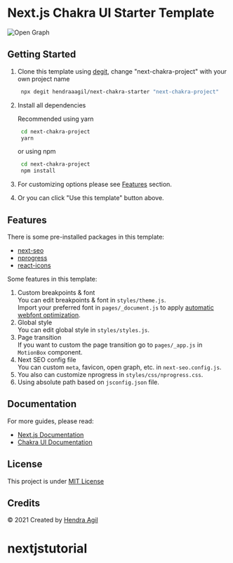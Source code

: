 # Next.js Chakra UI Starter Template

![Open Graph](https://og-image.vercel.app/**Next.js%20Chakra**%20Starter.png?theme=light&md=1&fontSize=125px&images=https%3A%2F%2Fassets.vercel.com%2Fimage%2Fupload%2Ffront%2Fassets%2Fdesign%2Fnextjs-black-logo.svg&images=https%3A%2F%2Fraw.githubusercontent.com%2Fchakra-ui%2Fchakra-ui%2Fbf775929a6d73a3aa69e44d5d38542449871475c%2Flogo%2Flogomark-colored.svg)

## Getting Started

1. Clone this template using [degit](https://github.com/Rich-Harris/degit), change "next-chakra-project" with your own project name <br />

   ```bash
    npx degit hendraaagil/next-chakra-starter "next-chakra-project"
   ```

2. Install all dependencies <br />

   Recommended using yarn

   ```bash
    cd next-chakra-project
    yarn
   ```

   or using npm

   ```bash
    cd next-chakra-project
    npm install
   ```
 
3. For customizing options please see [Features](#features) section.

4. Or you can click "Use this template" button above.

## Features

There is some pre-installed packages in this template:

- [next-seo](https://github.com/garmeeh/next-seo)
- [nprogress](https://github.com/rstacruz/nprogress)
- [react-icons](https://github.com/react-icons/react-icons)

Some features in this template:

1. Custom breakpoints & font <br />
   You can edit breakpoints & font in `styles/theme.js`. <br />
   Import your preferred font in `pages/_document.js` to apply [automatic webfont optimization](https://nextjs.org/blog/next-10-2#automatic-webfont-optimization).
2. Global style <br/>
   You can edit global style in `styles/styles.js`.
3. Page transition <br />
   If you want to custom the page transition go to `pages/_app.js` in `MotionBox` component.
4. Next SEO config file <br />
   You can custom `meta`, favicon, open graph, etc. in `next-seo.config.js`.
5. You also can customize nprogress in `styles/css/nprogress.css`.
6. Using absolute path based on `jsconfig.json` file.

## Documentation

For more guides, please read:

- [Next.js Documentation](https://nextjs.org/docs)
- [Chakra UI Documentation](https://chakra-ui.com/)

## License

This project is under [MIT License](LICENSE)

## Credits

&copy; 2021 Created by [Hendra Agil](https://github.com/hendraaagil)

# nextjstutorial
